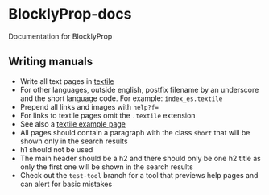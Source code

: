 # BlocklyProp-docs
Documentation for BlocklyProp

## Writing manuals

* Write all text pages in [textile](http://txstyle.org/article/34/textile-resources)
* For other languages, outside english, postfix filename by an underscore and the short language code. For example: `index_es.textile`
* Prepend all links and images with `help?f=`
* For links to textile pages omit the `.textile` extension
* See also a [textile example page](textileexample.textile)
* All pages should contain a paragraph with the class `short` that will be shown only in the search results
* h1 should not be used
* The main header should be a h2 and there should only be one h2 title as only the first one will be shown in the search results
* Check out the `test-tool` branch for a tool that previews help pages and can alert for basic mistakes